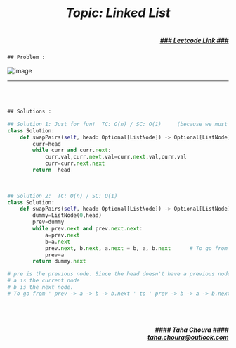 <h1 align="center";"><em> Topic: Linked List</em></h1>
<h5 align="right"> <br/><a align="right" width="80" href="https://leetcode.com/problems/swap-nodes-in-pairs/" target="_blank"><ins>### Leetcode Link ###</ins></a></h5>     
                                                                                                                                 
```diff
## Problem : 
```
                                                                                                                    
![image](https://user-images.githubusercontent.com/11164303/169843225-527e12d1-9f73-4940-a629-66ca87a99add.png)




-------                    

<br/><br/>
 
```diff
## Solutions :
```                      
                         
```python
## Solution 1: Just for fun!  TC: O(n) / SC: O(1)     (because we must solve the problem without modifying the values in the nodes)
class Solution:
    def swapPairs(self, head: Optional[ListNode]) -> Optional[ListNode]:
        curr=head
        while curr and curr.next:
            curr.val,curr.next.val=curr.next.val,curr.val
            curr=curr.next.next
        return  head
                                                                                                                           

                                                                                                                           
## Solution 2:  TC: O(n) / SC: O(1)
class Solution:
    def swapPairs(self, head: Optional[ListNode]) -> Optional[ListNode]:
        dummy=ListNode(0,head)
        prev=dummy
        while prev.next and prev.next.next:
            a=prev.next
            b=a.next
            prev.next, b.next, a.next = b, a, b.next      # To go from ' prev -> a -> b -> b.next ' to ' prev -> b -> a -> b.next '
            prev=a
        return dummy.next                                                                                                                 

# pre is the previous node. Since the head doesn't have a previous node, we use dummy=ListNode(0,head)                                                  
# a is the current node
# b is the next node.
# To go from ' prev -> a -> b -> b.next ' to ' prev -> b -> a -> b.next ', we need to change those three references.                                
                                                                                                                            
```
<br/>            
<h5 align="right" margin-right:12px>#### Taha Choura ####<br/><a align="right" width="70" href="#">taha.choura@outlook.com</a></h5> 
                                                                                                  
                                                                                                 
